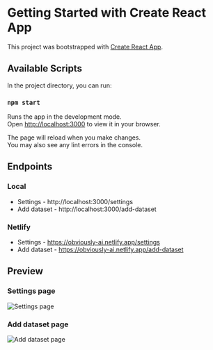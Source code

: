 # Getting Started with Create React App

This project was bootstrapped with [Create React App](https://github.com/facebook/create-react-app).

## Available Scripts

In the project directory, you can run:

### `npm start`

Runs the app in the development mode.\
Open [http://localhost:3000](http://localhost:3000) to view it in your browser.

The page will reload when you make changes.\
You may also see any lint errors in the console.

## Endpoints

### Local

- Settings - http://localhost:3000/settings
- Add dataset - http://localhost:3000/add-dataset

### Netlify

- Settings - https://obviously-ai.netlify.app/settings
- Add dataset - https://obviously-ai.netlify.app/add-dataset

## Preview

### Settings page

![Settings page](solution/Screenshot%202024-07-22%20at%204.17.06 PM.png)

### Add dataset page

![Add dataset page](solution/Screenshot%202024-07-22%20at%204.16.58 PM.png)
